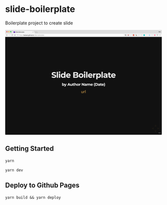 # slide-boilerplate

Boilerplate project to create slide

![](docs/Slide_Boilerplate.png)


## Getting Started

```
yarn
```

```
yarn dev
```


## Deploy to Github Pages

```
yarn build && yarn deploy
```
